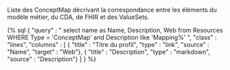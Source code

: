 
Liste des ConceptMap décrivant la correspondance entre les éléments du modèle métier, du CDA, de FHIR et des ValueSets.

{% sql {
    "query" : " select name as Name, Description, Web from Resources WHERE Type = 'ConceptMap' and Description like 'Mapping%' ",
    "class" : "lines",
    "columns" : [
        { "title" : "Titre du profil", "type" : "link", "source" : "Name", "target" : "Web"},
        { "title" : "Description", "type" : "markdown", "source" : "Description"}
    ]
} %}